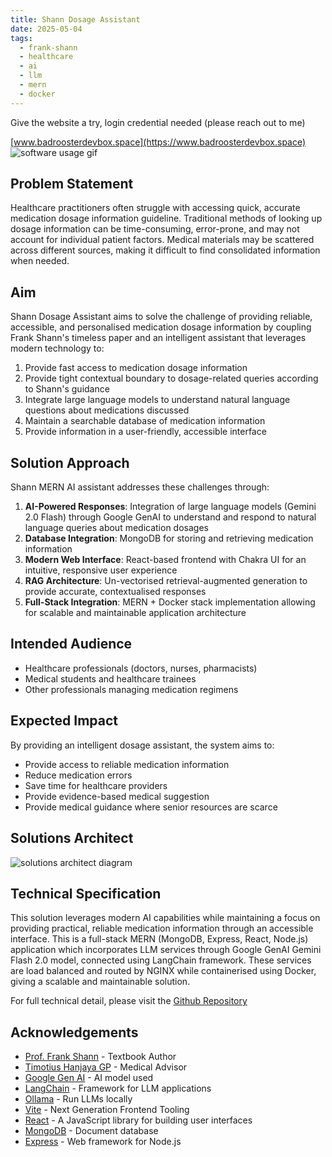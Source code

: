 ```yaml
---
title: Shann Dosage Assistant
date: 2025-05-04
tags:
  - frank-shann
  - healthcare
  - ai
  - llm
  - mern
  - docker
---
```

Give the website a try, login credential needed (please reach out to me)

[www.badroosterdevbox.space](https://www.badroosterdevbox.space)
![software usage gif](/posts/shann/img/shann_output.gif)

## Problem Statement
Healthcare practitioners often struggle with accessing quick, accurate medication dosage information guideline. Traditional methods of looking up dosage information can be time-consuming, error-prone, and may not account for individual patient factors. Medical materials may be scattered across different sources, making it difficult to find consolidated information when needed.

## Aim

Shann Dosage Assistant aims to solve the challenge of providing reliable, accessible, and personalised medication dosage information by coupling Frank Shann's timeless paper and an intelligent assistant that leverages modern technology to:

1. Provide fast access to medication dosage information
2. Provide tight contextual boundary to dosage-related queries according to Shann's guidance
3. Integrate large language models to understand natural language questions about medications discussed
4. Maintain a searchable database of medication information
5. Provide information in a user-friendly, accessible interface

## Solution Approach

Shann MERN AI assistant addresses these challenges through:

1. **AI-Powered Responses**: Integration of large language models (Gemini 2.0 Flash) through Google GenAI to understand and respond to natural language queries about medication dosages
2. **Database Integration**: MongoDB for storing and retrieving medication information
3. **Modern Web Interface**: React-based frontend with Chakra UI for an intuitive, responsive user experience
4. **RAG Architecture**: Un-vectorised retrieval-augmented generation to provide accurate, contextualised responses
5. **Full-Stack Integration**: MERN + Docker stack implementation allowing for scalable and maintainable application architecture

## Intended Audience

- Healthcare professionals (doctors, nurses, pharmacists)
- Medical students and healthcare trainees
- Other professionals managing medication regimens

## Expected Impact

By providing an intelligent dosage assistant, the system aims to:

- Provide access to reliable medication information
- Reduce medication errors
- Save time for healthcare providers
- Provide evidence-based medical suggestion
- Provide medical guidance where senior resources are scarce

## Solutions Architect

![solutions architect diagram](/posts/shann/img/shann_architecture.png)

## Technical Specification

This solution leverages modern AI capabilities while maintaining a focus on providing practical, reliable medication information through an accessible interface. This is a full-stack MERN (MongoDB, Express, React, Node.js) application which incorporates LLM services through Google GenAI Gemini Flash 2.0 model, connected using LangChain framework.  These services are load balanced and routed by NGINX while containerised using Docker, giving a scalable and maintainable solution.

For full technical detail, please visit the [Github Repository](https://github.com/bad-rooster/shann-mern)

  

## Acknowledgements  
- [Prof. Frank Shann](https://findanexpert.unimelb.edu.au/profile/2416-frank-shann) - Textbook Author
- [Timotius Hanjaya GP](https://www.linkedin.com/in/timotius-dr/) - Medical Advisor
- [Google Gen AI](https://cloud.google.com/ai/generative-ai) - AI model used
- [LangChain](https://www.langchain.com/) - Framework for LLM applications  
- [Ollama](https://ollama.ai/) - Run LLMs locally
- [Vite](https://vitejs.dev/) - Next Generation Frontend Tooling  
- [React](https://reactjs.org/) - A JavaScript library for building user interfaces  
- [MongoDB](https://www.mongodb.com/) - Document database  
- [Express](https://expressjs.com/) - Web framework for Node.js  